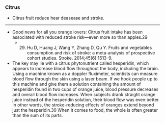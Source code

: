 ### Citrus

- Citrus fruit reduce hear deasease and stroke.
- ---
- Good news for all you orange lovers: Citrus fruit intake has been associated with reduced stroke risk—even more so than apples.29
    - 29. Hu D, Huang J, Wang Y, Zhang D, Qu Y. Fruits and vegetables consumption and risk of stroke: a meta-analysis of prospective cohort studies. Stroke. 2014;45(6):1613–9.
- The key may lie with a citrus phytonutrient called hesperidin, which appears to increase blood flow throughout the body, including the brain. Using a machine known as a doppler fluximeter, scientists can measure blood flow through the skin using a laser beam. If we hook people up to this machine and give them a solution containing the amount of hesperidin found in two cups of orange juice, blood pressure decreases and overall blood flow increases. When subjects drank straight orange juice instead of the hesperidin solution, their blood flow was even better. In other words, the stroke-reducing effects of oranges extend beyond just the hesperidin.30 When it comes to food, the whole is often greater than the sum of its parts.